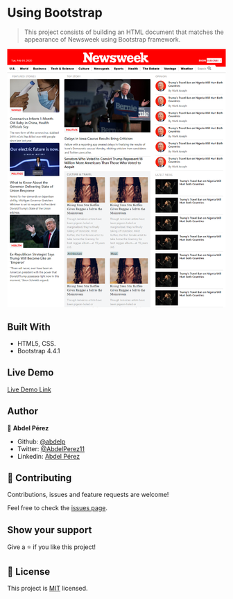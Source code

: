 # Using Bootstrap

> This project consists of building an HTML document that matches the appearance of Newsweek using Bootstrap framework.

![screenshot](./app_screenshot.png)


## Built With

- HTML5, CSS.
- Bootstrap 4.4.1

## Live Demo

[Live Demo Link](https://rawcdn.githack.com/abdelp/using-bootstrap/6df95add807535c27d0fd731b46f138375375c65/index.html)

## Author

👤 **Abdel Pérez**

- Github: [@abdelp](https://github.com/abdelp/)
- Twitter: [@AbdelPerez11](https://twitter.com/abdelperez11)
- Linkedin: [Abdel Pérez](https://www.linkedin.com/in/abdel-p%C3%A9rez-t%C3%A9llez-72b2aa153/)

## 🤝 Contributing

Contributions, issues and feature requests are welcome!

Feel free to check the [issues page](https://github.com/abdelp/using-bootstrap/issues).

## Show your support

Give a ⭐️ if you like this project!

## 📝 License

This project is [MIT](lic.url) licensed.
